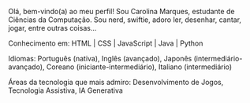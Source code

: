 Olá, bem-vindo(a) ao meu perfil!
Sou Carolina Marques, estudante de Ciências da Computação.
Sou nerd, swiftie, adoro ler, desenhar, cantar, jogar, entre outras coisas...

Conhecimento em:
HTML | CSS | JavaScript | Java | Python 

Idiomas:
Português (nativa),
Inglês (avançado),
Japonês (intermediário-avançado),
Coreano (iniciante-intermediário),
Italiano (intermediário)

Áreas da tecnologia que mais admiro:
Desenvolvimento de Jogos,
Tecnologia Assistiva,
IA Generativa
